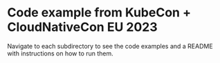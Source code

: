 # Code example from KubeCon + CloudNativeCon EU 2023

Navigate to each subdirectory to see the code examples and a README with instructions on how to run them.
